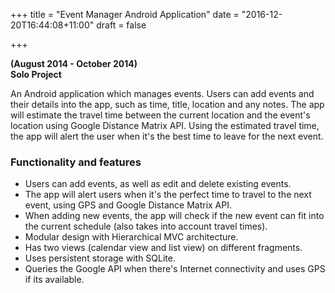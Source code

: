 +++
title = "Event Manager Android Application"
date = "2016-12-20T16:44:08+11:00"
draft = false

+++

**(August 2014 - October 2014)**  
**Solo Project**

An Android application which manages events. Users can add events and their details into the app, such as
time, title, location and any notes. The app will estimate the travel time between the current location
and the event's location using Google Distance Matrix API. Using the estimated travel time, the app will
alert the user when it's the best time to leave for the next event.

### Functionality and features

*   Users can add events, as well as edit and delete existing events.
*   The app will alert users when it's the perfect time to travel to the next event, using GPS and Google Distance Matrix API.
*   When adding new events, the app will check if the new event can fit into the current schedule (also takes into account travel times).
*   Modular design with Hierarchical MVC architecture.
*   Has two views (calendar view and list view) on different fragments.
*   Uses persistent storage with SQLite.
*   Queries the Google API when there's Internet connectivity and uses GPS if its available.